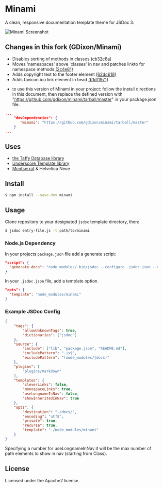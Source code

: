# Minami

A clean, responsive documentation template theme for JSDoc 3.

![Minami Screenshot](http://i.imgur.com/rPCIFqT.png)


## Changes in this fork (GDixon/Minami)

 - Disables sorting of methods in classes [(cb32c8a)](https://github.com/gdixon/minami/commit/cb32c8ada85b8e9ac77bfef91a98e9ef7d0a3e6a)
 - Moves 'namespaces' above 'classes' in nav and patches linkto for namespace methods [(2c4e81)](https://github.com/gdixon/minami/commit/02c4e816785aa5500fca2d787713f9b75fd39fe9)
 - Adds copyright text to the footer element [(62dc618)](https://github.com/gdixon/minami/commit/62dc6184cf38131e9d29640e689e72d51a06531b)
 - Adds favicon.ico link element in head [(b1df1971)](https://github.com/gdixon/minami/commit/b1df1971af0b16cae87c68e2343d389e37e56fc8)


 * to use this version of Minami in your project: follow the install directions in this document, then replace the defined version with "https://github.com/gdixon/minami/tarball/master" in your package.json file.

 ```json
 ...
     "devDependencies": {
        "minami": "https://github.com/gdixon/minami/tarball/master"
     }
 ...
 ```

## Uses

- [the Taffy Database library](http://taffydb.com/)
- [Underscore Template library](http://underscorejs.org/#template)
- [Montserrat](https://fonts.google.com/specimen/Montserrat) & Helvetica Neue


## Install

```bash
$ npm install --save-dev minami
```


## Usage

Clone repository to your designated `jsdoc` template directory, then:

```bash
$ jsdoc entry-file.js -t path/to/minami
```


### Node.js Dependency

In your projects `package.json` file add a generate script:

```json
"script": {
  "generate-docs": "node_modules/.bin/jsdoc --configure .jsdoc.json --verbose"
}
```

In your `.jsdoc.json` file, add a template option.

```json
"opts": {
  "template": "node_modules/minami"
}
```


### Example JSDoc Config

```json
{
    "tags": {
        "allowUnknownTags": true,
        "dictionaries": ["jsdoc"]
    },
    "source": {
        "include": ["lib", "package.json", "README.md"],
        "includePattern": ".js$",
        "excludePattern": "(node_modules/|docs)"
    },
    "plugins": [
        "plugins/markdown"
    ],
    "templates": {
        "cleverLinks": false,
        "monospaceLinks": true,
        "useLongnameInNav": false,
        "showInheritedInNav": true
    },
    "opts": {
        "destination": "./docs/",
        "encoding": "utf8",
        "private": true,
        "recurse": true,
        "template": "./node_modules/minami"
    }
}
```

Specifying a number for useLongnameInNav it will be the max number of path elements to show in nav (starting from Class).


## License

Licensed under the Apache2 license.
